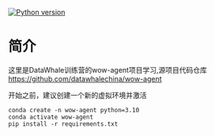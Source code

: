 [![Python version](https://img.shields.io/badge/python-3.10-blue.svg)](https://www.python.org/downloads/release/python-3100/)

# 简介
这里是DataWhale训练营的wow-agent项目学习,源项目代码仓库 https://github.com/datawhalechina/wow-agent

开始之前，建议创建一个新的虚拟环境并激活
```
conda create -n wow-agent python=3.10
conda activate wow-agent
pip install -r requirements.txt
```
